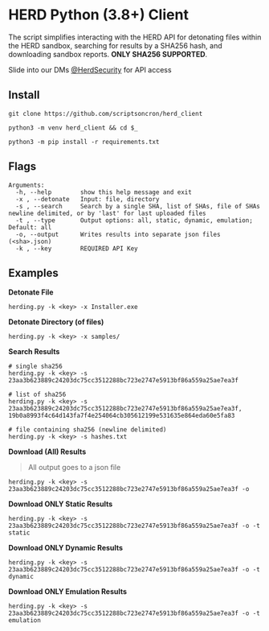 # HERD Python (3.8+) Client

The script simplifies interacting with the HERD API for detonating files within the HERD sandbox, searching for results by a SHA256 hash, and downloading sandbox reports. **ONLY SHA256 SUPPORTED**.

Slide into our DMs [@HerdSecurity](https://twitter.com/HerdSecurity) for API access 


## Install
```
git clone https://github.com/scriptsoncron/herd_client

python3 -m venv herd_client && cd $_

python3 -m pip install -r requirements.txt
```

## Flags
```
Arguments:
  -h, --help        show this help message and exit
  -x , --detonate   Input: file, directory
  -s , --search     Search by a single SHA, list of SHAs, file of SHAs newline delimited, or by 'last' for last uploaded files
  -t , --type       Output options: all, static, dynamic, emulation; Default: all
  -o, --output      Writes results into separate json files (<sha>.json)
  -k , --key        REQUIRED API Key
```

## Examples
**Detonate File**
```
herding.py -k <key> -x Installer.exe
```

**Detonate Directory (of files)**
```
herding.py -k <key> -x samples/ 
```

**Search Results**
```
# single sha256
herding.py -k <key> -s 23aa3b623889c24203dc75cc3512288bc723e2747e5913bf86a559a25ae7ea3f

# list of sha256
herding.py -k <key> -s 23aa3b623889c24203dc75cc3512288bc723e2747e5913bf86a559a25ae7ea3f, 19b0a8993f4c64d143fa7f4e254064cb305612199e531635e864eda60e5fa83

# file containing sha256 (newline delimited)
herding.py -k <key> -s hashes.txt
```

**Download (All) Results**
> All output goes to a json file
```
herding.py -k <key> -s 23aa3b623889c24203dc75cc3512288bc723e2747e5913bf86a559a25ae7ea3f -o
```

**Download ONLY Static Results**
```
herding.py -k <key> -s 23aa3b623889c24203dc75cc3512288bc723e2747e5913bf86a559a25ae7ea3f -o -t static
```

**Download ONLY Dynamic Results**
```
herding.py -k <key> -s 23aa3b623889c24203dc75cc3512288bc723e2747e5913bf86a559a25ae7ea3f -o -t dynamic
```

**Download ONLY Emulation Results**
```
herding.py -k <key> -s 23aa3b623889c24203dc75cc3512288bc723e2747e5913bf86a559a25ae7ea3f -o -t emulation
```
